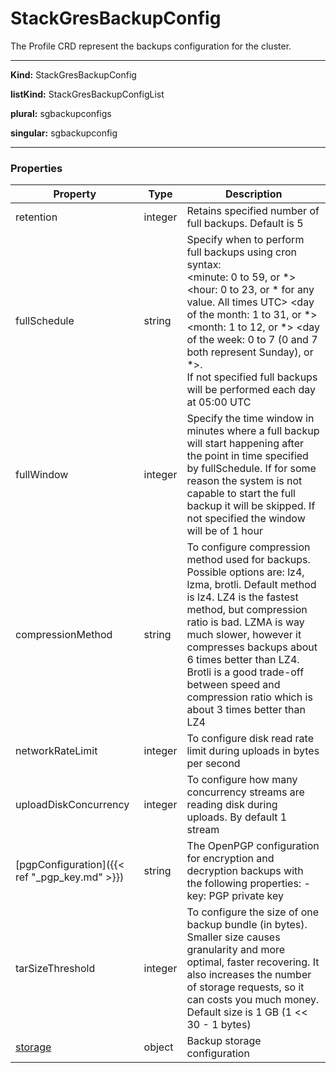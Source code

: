 # StackGresBackupConfig

The Profile CRD represent the backups configuration for the cluster.

___

**Kind:** StackGresBackupConfig

**listKind:** StackGresBackupConfigList

**plural:** sgbackupconfigs

**singular:** sgbackupconfig
___

### **Properties**


| Property | Type | Description |
|-----------|------|-------------|
| retention | integer  | Retains specified number of full backups. Default is 5  |
| fullSchedule  | string  | Specify when to perform full backups using cron syntax:<br><minute: 0 to 59, or *> <hour: 0 to 23, or * for any value. All times UTC> <day of the month: 1 to 31, or *> <month: 1 to 12, or *> <day of the week: 0 to 7 (0 and 7 both represent Sunday), or *>. <br>If not specified full backups will be performed each day at 05:00 UTC  |
| fullWindow  | integer  | Specify the time window in minutes where a full backup will start happening after the point in time specified by fullSchedule. If for some reason the system is not capable to start the full backup it will be skipped. If not specified the window will be of 1 hour  |
| compressionMethod  | string  | To configure compression method used for backups. Possible options are: lz4, lzma, brotli. Default method is lz4. LZ4 is the fastest method, but compression ratio is bad. LZMA is way much slower, however it compresses backups about 6 times better than LZ4. Brotli is a good trade-off between speed and compression ratio which is about 3 times better than LZ4  |
| networkRateLimit  | integer  | To configure disk read rate limit during uploads in bytes per second  |
| uploadDiskConcurrency  | integer  | To configure how many concurrency streams are reading disk during uploads. By default 1 stream  |
| [pgpConfiguration]({{< ref "_pgp_key.md" >}}) | string  | The OpenPGP configuration for encryption and decryption backups with the following properties: - key: PGP private key  |
| tarSizeThreshold  | integer  | To configure the size of one backup bundle (in bytes). Smaller size causes granularity and more optimal, faster recovering. It also increases the number of storage requests, so it can costs you much money. Default size is 1 GB (1 << 30 - 1 bytes)  |
| [storage](_storage_configuration.md)  | object  | Backup storage configuration  |

